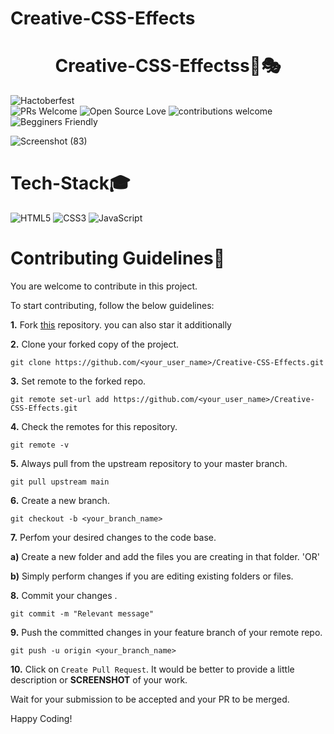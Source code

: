 # Creative-CSS-Effects
<h1 align="center">Creative-CSS-Effectss🎨🎭</h1>

![Hactoberfest](https://img.shields.io/badge/Hactoberfest-%E2%9D%A4-red)    
![PRs Welcome](https://img.shields.io/badge/PRs-welcome-brightgreen.svg?style=flat-square) 
![Open Source Love](https://img.shields.io/badge/Open%20Source-%E2%9D%A4-red)
![contributions welcome](https://img.shields.io/badge/contributions-welcome-brightgreen.svg?style=flat)
![Begginers Friendly](https://img.shields.io/badge/Begginer%20Friendly%20-Yes-orange)


![Screenshot (83)](https://user-images.githubusercontent.com/90701800/194696231-71d915ba-e2e3-449b-a57e-834270bfb27a.png)


# Tech-Stack🎓
<img alt="HTML5" src="https://img.shields.io/badge/html5%20-%23E34F26.svg?&style=for-the-badge&logo=html5&logoColor=white"/> 
<img alt="CSS3" src="https://img.shields.io/badge/css3%20-%231572B6.svg?&style=for-the-badge&logo=css3&logoColor=white"/>
<img alt="JavaScript" src="https://img.shields.io/badge/javascript%20-%23323330.svg?&style=for-the-badge&logo=javascript&logoColor=%23F7DF1E"/>

# Contributing Guidelines📝
 You are welcome to contribute in this project. 

To start contributing, follow the below guidelines: 

**1.**  Fork [this](https://github.com/Anjuli08/Creative-CSS-Effects) repository.
        you can also star it additionally

**2.**  Clone your forked copy of the project.

```
git clone https://github.com/<your_user_name>/Creative-CSS-Effects.git
```



**3.** Set remote to the forked repo.

```
git remote set-url add https://github.com/<your_user_name>/Creative-CSS-Effects.git
```

**4.** Check the remotes for this repository.

```
git remote -v
```

**5.** Always pull from the upstream repository to your master branch.

```
git pull upstream main
```

**6.** Create a new branch.

```
git checkout -b <your_branch_name>
```

**7.** Perfom your desired changes to the code base.

 **a)** Create a new folder and add the files you are creating in that folder.
      'OR'

 **b)** Simply perform changes if you are editing existing folders or files.

**8.** Commit your changes .

```
git commit -m "Relevant message"
```

**9.** Push the committed changes in your feature branch of your remote repo.

```
git push -u origin <your_branch_name>
```


**10.** Click on `Create Pull Request`. It would be better to provide a little description or **SCREENSHOT** of your work.

 Wait for your submission to be accepted and your PR to be merged.

Happy Coding!
